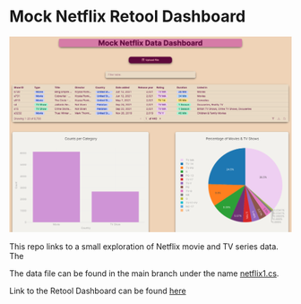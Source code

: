 # Mock Netflix Retool Dashboard
![alt text](https://github.com/wangamulaudzi/mock-netflix-retool-dashboard/blob/main/mock-netflix.png?raw=true)

This repo links to a small exploration of Netflix movie and TV series data. The

The data file can be found in the main branch under the name [netflix1.cs](https://github.com/wangamulaudzi/mock-netflix-retool-dashboard/blob/main/netflix1.csv).

Link to the Retool Dashboard can be found [here](https://wmulaudzi.retool.com/apps/f877a7c8-3260-11ef-8e5d-131bef5809df/Netflix%20Dashboard)

